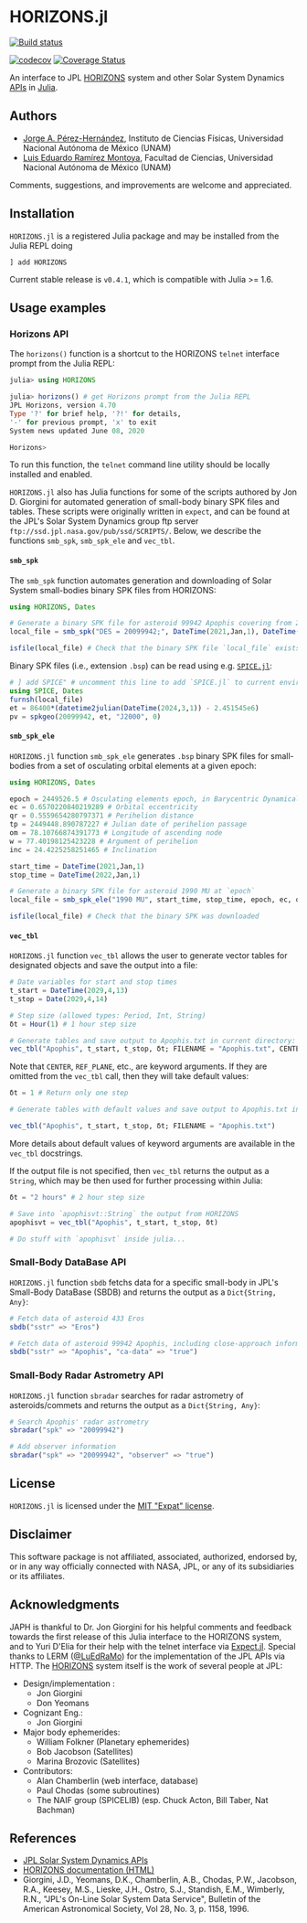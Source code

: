 # HORIZONS.jl

[![Build status](https://github.com/PerezHz/HORIZONS.jl/workflows/CI/badge.svg)](https://github.com/PerezHz/HORIZONS.jl/actions)

[![codecov](https://codecov.io/gh/PerezHz/HORIZONS.jl/branch/main/graph/badge.svg)](https://codecov.io/gh/PerezHz/HORIZONS.jl) [![Coverage Status](https://coveralls.io/repos/github/PerezHz/HORIZONS.jl/badge.svg)](https://coveralls.io/github/PerezHz/HORIZONS.jl)

An interface to JPL [HORIZONS](https://ssd.jpl.nasa.gov/horizons) system and other Solar System Dynamics [APIs](https://ssd.jpl.nasa.gov/api.html) in
[Julia](http://julialang.org).

## Authors

- [Jorge A. Pérez-Hernández](https://github.com/PerezHz),
Instituto de Ciencias Físicas, Universidad Nacional Autónoma de México (UNAM)
- [Luis Eduardo Ramírez Montoya](https://github.com/LuEdRaMo),
Facultad de Ciencias, Universidad Nacional Autónoma de México (UNAM)

Comments, suggestions, and improvements are welcome and appreciated.

## Installation

`HORIZONS.jl` is a registered Julia package and may be installed
from the Julia REPL doing
```
] add HORIZONS
```
Current stable
release is `v0.4.1`, which is compatible with Julia >= 1.6.

## Usage examples

### Horizons API

The `horizons()` function is a shortcut to the HORIZONS `telnet` interface
prompt from the Julia REPL:

```julia
julia> using HORIZONS

julia> horizons() # get Horizons prompt from the Julia REPL
JPL Horizons, version 4.70
Type '?' for brief help, '?!' for details,
'-' for previous prompt, 'x' to exit
System news updated June 08, 2020

Horizons>
```
To run this function, the `telnet` command line utility should be locally installed and
enabled.



`HORIZONS.jl` also has Julia functions for some of the scripts authored by
Jon D. Giorgini for automated generation of small-body binary SPK files and tables.
These scripts were originally written in `expect`, and can be found at the
JPL's Solar System Dynamics group ftp server `ftp://ssd.jpl.nasa.gov/pub/ssd/SCRIPTS/`.
Below, we describe the functions `smb_spk`, `smb_spk_ele` and `vec_tbl`.

#### `smb_spk`

The `smb_spk` function automates generation and downloading of Solar System
small-bodies binary SPK files from HORIZONS:
```julia
using HORIZONS, Dates

# Generate a binary SPK file for asteroid 99942 Apophis covering from 2021 to 2029
local_file = smb_spk("DES = 20099942;", DateTime(2021,Jan,1), DateTime(2029,Apr,13))

isfile(local_file) # Check that the binary SPK file `local_file` exists
```
Binary SPK files (i.e., extension `.bsp`) can be read using e.g.
[`SPICE.jl`](https://github.com/JuliaAstro/SPICE.jl):
```julia
# ] add SPICE" # uncomment this line to add `SPICE.jl` to current environment
using SPICE, Dates
furnsh(local_file)
et = 86400*(datetime2julian(DateTime(2024,3,1)) - 2.451545e6)
pv = spkgeo(20099942, et, "J2000", 0)
```

#### `smb_spk_ele`

`HORIZONS.jl` function `smb_spk_ele` generates `.bsp` binary SPK files for
small-bodies from a set of osculating orbital elements at a given epoch:
```julia
using HORIZONS, Dates

epoch = 2449526.5 # Osculating elements epoch, in Barycentric Dynamical Time (TDB)
ec = 0.6570220840219289 # Orbital eccentricity
qr = 0.5559654280797371 # Perihelion distance
tp = 2449448.890787227 # Julian date of perihelion passage
om = 78.10766874391773 # Longitude of ascending node
w = 77.40198125423228 # Argument of perihelion
inc = 24.4225258251465 # Inclination

start_time = DateTime(2021,Jan,1)
stop_time = DateTime(2022,Jan,1)

# Generate a binary SPK file for asteroid 1990 MU at `epoch`
local_file = smb_spk_ele("1990 MU", start_time, stop_time, epoch, ec, qr, tp, om, w, inc)

isfile(local_file) # Check that the binary SPK was downloaded
```

#### `vec_tbl`

`HORIZONS.jl` function `vec_tbl` allows the user to generate vector tables for
designated objects and save the output into a file:

```julia
# Date variables for start and stop times
t_start = DateTime(2029,4,13)
t_stop = Date(2029,4,14)

# Step size (allowed types: Period, Int, String)
δt = Hour(1) # 1 hour step size

# Generate tables and save output to Apophis.txt in current directory:
vec_tbl("Apophis", t_start, t_stop, δt; FILENAME = "Apophis.txt", CENTER = "@ssb", REF_PLANE = "FRAME", OUT_UNITS = "AU-D", CSV_FORMAT = true, VEC_TABLE = 2)
```

Note that `CENTER`, `REF_PLANE`, etc., are keyword arguments. If they are omitted
from the `vec_tbl` call, then they will take default values:

```julia
δt = 1 # Return only one step

# Generate tables with default values and save output to Apophis.txt in current directory:

vec_tbl("Apophis", t_start, t_stop, δt; FILENAME = "Apophis.txt")
```

More details about default values of keyword arguments are available in the
`vec_tbl` docstrings.

If the output file is not specified, then `vec_tbl` returns the output as a
`String`, which may be then used for further processing within Julia:

```julia
δt = "2 hours" # 2 hour step size

# Save into `apophisvt::String` the output from HORIZONS
apophisvt = vec_tbl("Apophis", t_start, t_stop, δt)

# Do stuff with `apophisvt` inside julia...
```

### Small-Body DataBase API

`HORIZONS.jl` function `sbdb` fetchs data for a specific small-body in JPL's Small-Body
DataBase (SBDB) and returns the output as a `Dict{String, Any}`:

```julia
# Fetch data of asteroid 433 Eros
sbdb("sstr" => "Eros")

# Fetch data of asteroid 99942 Apophis, including close-approach information
sbdb("sstr" => "Apophis", "ca-data" => "true")
```

### Small-Body Radar Astrometry API

`HORIZONS.jl` function `sbradar` searches for radar astrometry of asteroids/commets and
returns the output as a `Dict{String, Any}`:

```julia
# Search Apophis' radar astrometry
sbradar("spk" => "20099942")

# Add observer information
sbradar("spk" => "20099942", "observer" => "true")
```

## License

`HORIZONS.jl` is licensed under the [MIT "Expat" license](./LICENSE.md).

## Disclaimer

This software package is not affiliated, associated, authorized, endorsed by, or in any way
officially connected with NASA, JPL, or any of its subsidiaries or its affiliates.

## Acknowledgments

JAPH is thankful to Dr. Jon Giorgini for his helpful comments and feedback towards
the first release of this Julia interface to the HORIZONS system, and to Yuri
D'Elia for their help with the telnet interface via
[Expect.jl](https://gitlab.com/wavexx/Expect.jl). Special thanks to LERM 
([@LuEdRaMo](https://github.com/LuEdRaMo)) for the implementation of the JPL APIs via HTTP.
The [HORIZONS](https://ssd.jpl.nasa.gov/?horizons) system itself is the work of several
people at JPL:

* Design/implementation :
  - Jon Giorgini
  - Don Yeomans
* Cognizant Eng.:
  - Jon Giorgini
* Major body ephemerides:
  - William Folkner (Planetary ephemerides)
  - Bob Jacobson    (Satellites)
  - Marina Brozovic (Satellites)
* Contributors:
  - Alan Chamberlin (web interface, database)
  - Paul Chodas     (some subroutines)
  - The NAIF group  (SPICELIB) (esp. Chuck Acton, Bill Taber, Nat Bachman)

## References

* [JPL Solar System Dynamics APIs](https://ssd.jpl.nasa.gov/api.html)
* [HORIZONS documentation (HTML)](https://ssd.jpl.nasa.gov/?horizons_doc)
* Giorgini, J.D., Yeomans, D.K., Chamberlin, A.B., Chodas, P.W.,
    Jacobson, R.A., Keesey, M.S., Lieske, J.H., Ostro, S.J.,
    Standish, E.M., Wimberly, R.N., "JPL's On-Line Solar System Data
    Service", Bulletin of the American Astronomical Society, Vol 28,
    No. 3, p. 1158, 1996.
